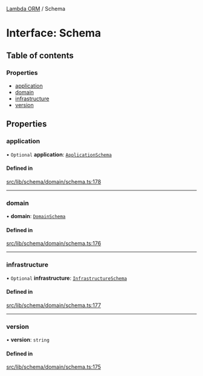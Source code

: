 [Lambda ORM](../README.md) / Schema

# Interface: Schema

## Table of contents

### Properties

- [application](Schema.md#application)
- [domain](Schema.md#domain)
- [infrastructure](Schema.md#infrastructure)
- [version](Schema.md#version)

## Properties

### application

• `Optional` **application**: [`ApplicationSchema`](ApplicationSchema.md)

#### Defined in

[src/lib/schema/domain/schema.ts:178](https://github.com/FlavioLionelRita/lambdaorm/blob/6310c38e/src/lib/schema/domain/schema.ts#L178)

___

### domain

• **domain**: [`DomainSchema`](DomainSchema.md)

#### Defined in

[src/lib/schema/domain/schema.ts:176](https://github.com/FlavioLionelRita/lambdaorm/blob/6310c38e/src/lib/schema/domain/schema.ts#L176)

___

### infrastructure

• `Optional` **infrastructure**: [`InfrastructureSchema`](InfrastructureSchema.md)

#### Defined in

[src/lib/schema/domain/schema.ts:177](https://github.com/FlavioLionelRita/lambdaorm/blob/6310c38e/src/lib/schema/domain/schema.ts#L177)

___

### version

• **version**: `string`

#### Defined in

[src/lib/schema/domain/schema.ts:175](https://github.com/FlavioLionelRita/lambdaorm/blob/6310c38e/src/lib/schema/domain/schema.ts#L175)

